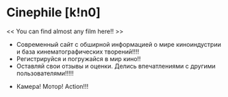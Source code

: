   # Сinephile [k!n0]
<< You can find almost any film here!! >>

- Современный сайт с обширной информацией о мире киноиндустрии и база кинематографических творений!!!!
- Регистрируйся и погружайся в мир кино!!
- Оставляй свои отзывы и оценки. Делись впечатлениями с другими пользователями!!!!!

* Камера! Мотор! Action!!!
